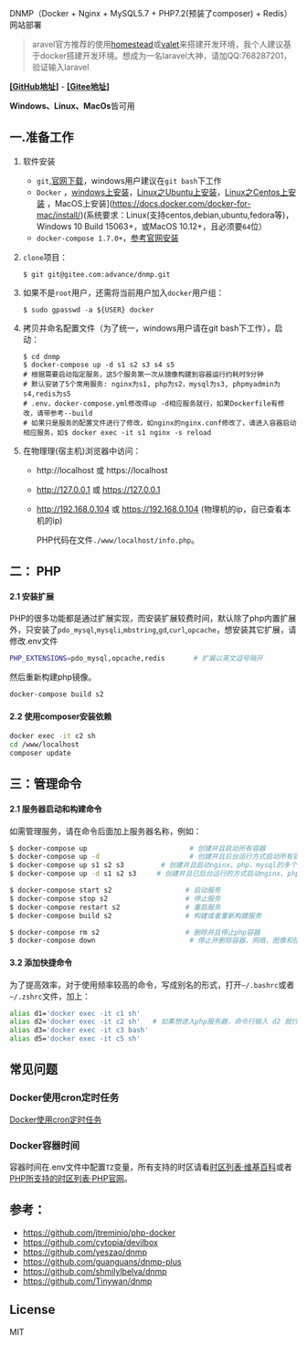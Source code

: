DNMP（Docker + Nginx + MySQL5.7 + PHP7.2(预装了composer) + Redis）网站部署

> aravel官方推荐的使用[homestead](https://learnku.com/docs/laravel/6.x/homestead/5127)或[valet](https://learnku.com/docs/laravel/6.x/valet/5128)来搭建开发环境，我个人建议基于docker搭建开发环境。想成为一名laravel大神，请加QQ:768287201，验证输入laravel

[**[GitHub地址]**](https://github.com/youshengyouse/dnmp) -
[**[Gitee地址]**](https://gitee.com/advance/dnmp)

**Windows、Linux、MacOs**皆可用

## 一.准备工作
1. 软件安装
    - `git`,[官网下载](https://git-scm.com/)，windows用户建议在`git bash`下工作
    - `Docker` ，[windows上安装](https://docs.docker.com/docker-for-windows/install/)，[Linux之Ubuntu上安装](https://docs.docker.com/install/linux/docker-ce/ubuntu/)，[Linux之Centos上安装](https://docs.docker.com/install/linux/docker-ce/centos/)  ，MacOS上安装](https://docs.docker.com/docker-for-mac/install/)(系统要求：Linux(支持centos,debian,ubuntu,fedora等)，Windows 10 Build 15063+，或MacOS 10.12+，且必须要`64`位）
    - `docker-compose 1.7.0+`，[参考官网安装](https://docs.docker.com/compose/install/)
    
2. `clone`项目：
   
    ```shell
    $ git git@gitee.com:advance/dnmp.git
    ```
    
3. 如果不是`root`用户，还需将当前用户加入`docker`用户组：
    ```
    $ sudo gpasswd -a ${USER} docker
    ```
    
4. 拷贝并命名配置文件（为了统一，windows用户请在git bash下工作），启动：
    ```shell
    $ cd dnmp                    
    $ docker-compose up -d s1 s2 s3 s4 s5
    # 根据需要启动指定服务，这5个服务第一次从镜像构建到容器运行约耗时9分钟
    # 默认安装了5个常用服务: nginx为s1, php为s2，mysql为s3, phpmyadmin为s4,redis为s5
    # .env，docker-compose.yml修改得up -d相应服务就行，如果Dockerfile有修改，请带参考--build
    # 如果只是服务的配置文件进行了修改，如nginx的nginx.conf修改了，请进入容器启动相应服务，如$ docker exec -it s1 nginx -s reload
    ```
    
5. 在物理理(宿主机)浏览器中访问：

    - http://localhost 或 https://localhost

    - http://127.0.0.1  或  https://127.0.0.1

    - http://192.168.0.104 或 https://192.168.0.104 (物理机的ip，自已查看本机的ip)

      PHP代码在文件`./www/localhost/info.php`。




## 二： PHP
#### 2.1 安装扩展

PHP的很多功能都是通过扩展实现，而安装扩展较费时间，默认除了php内置扩展外，只安装了`pdo_mysql`,`mysqli`,`mbstring`,`gd`,`curl`,`opcache`，想安装其它扩展，请修改.env文件

```bash
PHP_EXTENSIONS=pdo_mysql,opcache,redis       # 扩展以英文逗号隔开
```
然后重新构建php镜像。
```bash
docker-compose build s2
```
#### 2.2 使用composer安装依赖
```bash
docker exec -it c2 sh
cd /www/localhost
composer update
```

## 三：管理命令
#### 2.1 服务器启动和构建命令
如需管理服务，请在命令后面加上服务器名称，例如：
```bash
$ docker-compose up                         # 创建并且启动所有容器
$ docker-compose up -d                      # 创建并且后台运行方式启动所有容器
$ docker-compose up s1 s2 s3         # 创建并且启动nginx、php、mysql的多个容器
$ docker-compose up -d s1 s2 s3     # 创建并且已后台运行的方式启动nginx、php、mysql容器

$ docker-compose start s2                  # 启动服务
$ docker-compose stop s2                   # 停止服务
$ docker-compose restart s2                # 重启服务
$ docker-compose build s2                  # 构建或者重新构建服务

$ docker-compose rm s2                     # 删除并且停止php容器
$ docker-compose down                       # 停止并删除容器，网络，图像和挂载卷
```

#### 3.2 添加快捷命令
为了提高效率，对于使用频率较高的命令，写成别名的形式，打开`~/.bashrc`或者`~/.zshrc`文件，加上：

```bash
alias d1='docker exec -it c1 sh'
alias d2='docker exec -it c2 sh'   # 如果想进入php服务器，命令行输入 d2 就行
alias d3='docker exec -it c3 bash'
alias d5='docker exec -it c5 sh'
```






## 常见问题
### Docker使用cron定时任务 
[Docker使用cron定时任务](https://www.awaimai.com/2615.html)

### Docker容器时间
容器时间在.env文件中配置`TZ`变量，所有支持的时区请看[时区列表·维基百科](https://en.wikipedia.org/wiki/List_of_tz_database_time_zones)或者[PHP所支持的时区列表·PHP官网](https://www.php.net/manual/zh/timezones.php)。



 ## 参考：

- https://github.com/jtreminio/php-docker
- https://github.com/cytopia/devilbox
- https://github.com/yeszao/dnmp
- https://github.com/guanguans/dnmp-plus
- https://github.com/shmilylbelva/dnmp
- https://github.com/Tinywan/dnmp

## License
MIT


